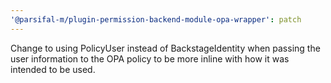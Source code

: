```yaml
---
'@parsifal-m/plugin-permission-backend-module-opa-wrapper': patch
---
```


Change to using PolicyUser instead of BackstageIdentity when passing the user information to the OPA policy to be more inline with how it was intended to be used.
